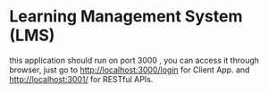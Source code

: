 # Learning Management System (LMS)


this application should run on port 3000 , you can access it through browser, just go to [http://localhost:3000/login](http://localhost:3000/login) for Client App. and
[http://localhost:3001/](http://localhost:3001/) for RESTful APIs.

